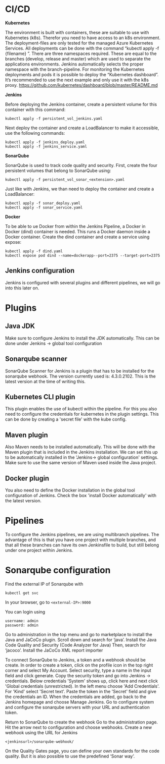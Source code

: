 # CI/CD

<b>Kubernetes</b>

The environment is built with containers, these are suitable to use with Kubernetes (k8s). Therefor you need to have access to an k8s environment. The deployment-files are only tested for the managed Azure Kubernetes Services.  All deployments can be done with the command “kubectl apply -f {filename} ”.
There are three namespaces required. These are equal to the branches (develop, release and master) which are used to separate the applications environments. Jenkins automatically selects the proper namespace with the branch-pipeline. 
For monitoring the Kubernetes deployments and pods it is possible to deploy the “Kubernetes dashboard”. It’s recommended to use the next example and only use it with the k8s proxy. https://github.com/kubernetes/dashboard/blob/master/README.md

<b>Jenkins</b>

Before deploying the Jenkins container, create a persistent volume for this container with this command:
```
kubectl apply -f persistent_vol_jenkins.yaml
```
Next deploy the container and create a LoadBalancer to make it accessible, use the following commands:
```
kubectl apply -f jenkins_deploy.yaml
kubectl apply -f jenkins_service.yaml
```

<b>SonarQube</b>

SonarQube is used to track code quality and security. First, create the four persistent volumes that belong to SonarQube using:
```
kubectl apply -f persistent_vol_sonar_<extension>.yaml
```
Just like with Jenkins, we than need to deploy the container and create a LoadBalancer:
```
kubectl apply -f sonar_deploy.yaml
kubectl apply -f sonar_service.yaml
```

<b>Docker</b>

To be able to ue Docker from within the Jenkins Pipeline, a Docker in Docker (dind) container is needed. This runs a Docker daemon inside a Docker container. Create the dind container and create a service using expose:
```
kubectl apply -f dind.yaml
kubectl expose pod dind --name=dockerapp--port=2375 --target-port=2375
```





## Jenkins configuration

Jenkins is configured with several plugins and different pipelines, we will go into this later on.



# Plugins


## Java JDK
Make sure to configure Jenkins to install the JDK automatically. This can be done under Jenkins -> global tool configuration

## Sonarqube scanner
SonarQube Scanner for Jenkins is a plugin that has to be installed for the sonarqube webhook.
The version currently used is: 4.3.0.2102. This is the latest version at the time of writing this.

## Kubernetes CLI plugin
This plugin enables the use of kubectl within the pipeline. For this you also need to configure the credentials for kubernetes in the plugin settings. This can be done by creating a 'secret file' with the kube config. 


## Maven plugin
Also Maven needs to be installed automatically. This will be done with the Maven plugin that is included in the Jenkins installation. We can set this up to be automatically installed in the 'Jenkins-> global configuration' settings. Make sure to use the same version of Maven used inside the Java project.

## Docker plugin
You also need to define the Docker installation in the global tool configuration of Jenkins.
Check the box 'install Docker automatically' with the latest version.


# Pipelines
To configure the Jenkins pipelines, we are using multibranch pipelines. The advantage of this is that you have one project with multiple branches, and that all these branches can have its own Jenkinsfile to build, but still belong under one project within Jenkins.


# Sonarqube configuration
Find the external IP of Sonarqube with
```
kubectl get svc
```

In your browser, go to `<external-IP>:9000`

You can login using
```
username: admin
password: admin
```

Go to administration in the top menu and go to marketplace to install the Java and JaCoCo plugin.
Scroll down and search for ‘java’. Install the Java Code Quality and Security (Code Analyzer for Java) 
Then, search for ‘jacoco’. Install the JaCoCo XML report importer

To connect SonarQube to Jenkins, a token and a webhook should be create.
In order to create a token, click on the profile icon in the top right corner and select My Account. Select security, type a name in the input field and click generate. 
Copy the security token and go into Jenkins -> credentials. Below credentials 'System' shows up, click here and next click 'Global credentials (unrestricted). In the left menu choose 'Add Credentials'. For 'Kind' select 'Secret text'. Paste the token in the 'Secret' field and give the credentials an ID. 
When the credentials are added, go back to the Jenkins homepage and choose Manage Jenkins. Go to configure system and configure the sonarqube servers with your URL and authentication token.

Return to SonarQube to create the webhook
Go to the administration page. Hit the arrow next to configuration and choose webhooks.
Create a new webhook using the URL for Jenkins
```
<jenkinsurl>/sonarqube-webhook/
```

On the Quality Gates page, you can define your own standards for the code quality. But it is also possible to use the predefined ‘Sonar way’. 




